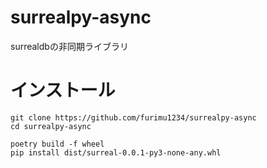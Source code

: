 # surrealpy-async
surrealdbの非同期ライブラリ

# インストール

```
git clone https://github.com/furimu1234/surrealpy-async
cd surrealpy-async

poetry build -f wheel
pip install dist/surreal-0.0.1-py3-none-any.whl
```

